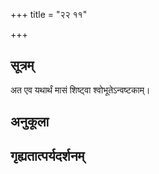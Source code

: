 +++
title = "२२ ११"

+++
## सूत्रम्
अत एव यथार्थं मासं शिष्ट्वा श्वोभूतेऽन्वष्टकाम्।
## अनुकूला

## गृह्यतात्पर्यदर्शनम्

